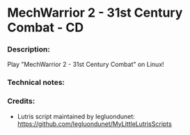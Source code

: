# MechWarrior 2 - 31st Century Combat - CD
### Description:
Play "MechWarrior 2 - 31st Century Combat" on Linux!
### Technical notes:
### Credits:
- Lutris script maintained by legluondunet: https://github.com/legluondunet/MyLittleLutrisScripts
